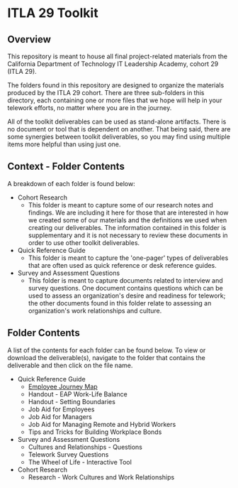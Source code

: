 # ITLA 29 Toolkit

## Overview

This repository is meant to house all final project-related materials from the
California Department of Technology IT Leadership Academy, cohort 29 (ITLA 29).

The folders found in this repository are designed to organize the materials
produced by the ITLA 29 cohort. There are three sub-folders in this directory,
each containing one or more files that we hope will help in your telework
efforts, no matter where you are in the journey.

All of the toolkit deliverables can be used as stand-alone artifacts. There is
no document or tool that is dependent on another. That being said, there are
some synergies between toolkit deliverables, so you may find using multiple
items more helpful than using just one.

## Context - Folder Contents

A breakdown of each folder is found below:

- Cohort Research
  - This folder is meant to capture some of our research notes and findings. We
    are including it here for those that are interested in how we created some
    of our materials and the definitions we used when creating our deliverables.
    The information contained in this folder is supplementary and it is not
    necessary to review these documents in order to use other toolkit
    deliverables.
- Quick Reference Guide
  - This folder is meant to capture the 'one-pager' types of deliverables that
    are often used as quick reference or desk reference guides.
- Survey and Assessment Questions
  - This folder is meant to capture documents related to interview and survey
    questions. One document contains questions which can be used to assess an
    organization's desire and readiness for telework; the other documents found
    in this folder relate to assessing an organization's work relationships and
    culture.

## Folder Contents

A list of the contents for each folder can be found below. To view or download
the deliverable(s), navigate to the folder that contains the deliverable and
then click on the file name.

- Quick Reference Guide
  - [Employee Journey Map](/Quick-Reference-Guide/employee-journey-map.pdf)
  - Handout - EAP Work-Life Balance
  - Handout - Setting Boundaries
  - Job Aid for Employees
  - Job Aid for Managers
  - Job Aid for Managing Remote and Hybrid Workers
  - Tips and Tricks for Building Workplace Bonds
- Survey and Assessment Questions
  - Cultures and Relationships - Questions
  - Telework Survey Questions
  - The Wheel of Life - Interactive Tool
- Cohort Research
  - Research - Work Cultures and Work Relationships

